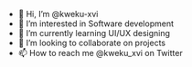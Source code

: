 - 👋 Hi, I’m @kweku-xvi
- 👀 I’m interested in Software development 
- 🌱 I’m currently learning UI/UX designing
- 💞️ I’m looking to collaborate on projects
- 📫 How to reach me @kweku_xvi on Twitter

<!---
kweku-xvi/kweku-xvi is a ✨ special ✨ repository because its `README.md` (this file) appears on your GitHub profile.
You can click the Preview link to take a look at your changes.
--->
